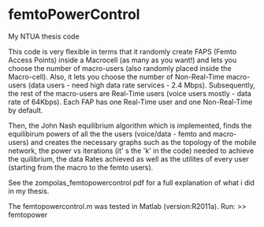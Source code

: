 # femtoPowerControl
My NTUA thesis code

This code is very flexible in terms that it randomly create FAPS (Femto Access Points) inside a Macrocell (as 
many as you want!) and lets you choose the number of macro-users (also randomly placed inside the Macro-cell). 
Also, it lets you choose the number of Non-Real-Time macro-users (data users - need high data rate services - 2.4 Mbps).
Subsequently, the rest of the macro-users are Real-Time users (voice users mostly - data rate of 64Kbps).
Each FAP has one Real-Time user and one Non-Real-Time by default.

Then, the John Nash equilibrium algorithm which is implemented, finds the equilibirum powers of all the the users
(voice/data - femto and macro-users) and creates the necessary graphs such as the topology of the mobile network, 
the power vs iterations (it' s the 'k' in the code) needed to achieve the quilibrium, the data Rates achieved as 
well as the utilites of every user (starting from the macro to the femto users).

See the zompolas_femtopowercontrol pdf for a full explanation of what i did in my thesis.

The femtopowercontrol.m was tested in Matlab (version:R2011a). Run: >> femtopower

